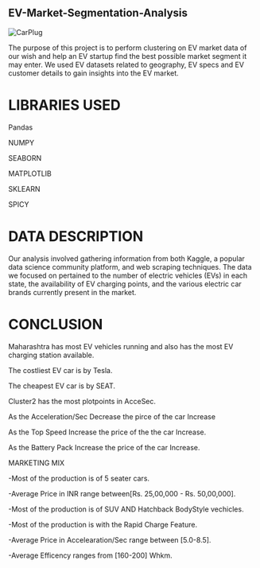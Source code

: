 ## EV-Market-Segmentation-Analysis

![CarPlug](https://github.com/Ashwani8525/FENN-LABS-EV/assets/112153786/c7aae547-a8c2-4451-9331-a23d8e87897b)









The purpose of this project is to perform clustering on EV market data of our wish and help an EV startup find the best possible market segment it may enter. We used EV datasets related to geography, EV specs and EV customer details to gain insights into the EV market.

# LIBRARIES USED 
Pandas

NUMPY

SEABORN

MATPLOTLIB

SKLEARN

SPICY

# DATA DESCRIPTION

Our analysis involved gathering information from both Kaggle, a popular data science community platform, and web scraping techniques. The data we focused on pertained to the number of electric vehicles (EVs) in each state, the availability of EV charging points, and the various electric car brands currently present in the market.



# CONCLUSION
Maharashtra has most EV vehicles running and also has the most EV charging station available.


The costliest EV car is by Tesla.


The cheapest EV car is by SEAT.


Cluster2 has the most plotpoints in AcceSec.


As the Acceleration/Sec Decrease the pirce of the car Increase


As the Top Speed Increase the price of the the car Increase.


As the Battery Pack Increase the price of the car Increase.

MARKETING MIX

-Most of the production is of 5 seater cars.


-Average Price in INR range between[Rs. 25,00,000 - Rs. 50,00,000].


-Most of the production is of SUV AND Hatchback BodyStyle vechicles.


-Most of the production is with the Rapid Charge Feature.


-Average Price in Accelearation/Sec range between [5.0-8.5].


-Average Efficency ranges from [160-200] Whkm.
